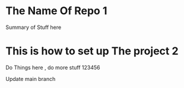 # The Name Of Repo 1

Summary of Stuff here 

# This is how to set up The project 2

Do Things here , do more stuff 123456

Update main branch

